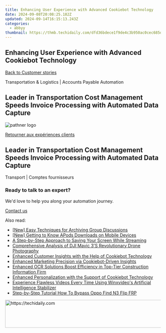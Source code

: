 ```yaml
---
title: Enhancing User Experience with Advanced Cookiebot Technology
date: 2024-09-08T20:08:25.182Z
updated: 2024-09-14T16:15:13.243Z
categories:
  - abbyy
thumbnail: https://thmb.techidaily.com/dfd36bdece1f9de4c3b950ac0cec685d6ee5d1281721c2dd1a2340c4240b4f62.png
---
```


## Enhancing User Experience with Advanced Cookiebot Technology

[Back to Customer stories](https://tools.techidaily.com/abbyy/products/)

Transportation & Logistics | Accounts Payable Automation

## Leader in Transportation Cost Management Speeds Invoice Processing with Automated Data Capture

![pathner logo](https://content.abbyy.com/-/media/project/abbyy/abbyy/logos-white/fr/71443.png?h=40&iar=0&w=120)

[Retourner aux expériences clients](https://tools.techidaily.com/abbyy/products/)

## Leader in Transportation Cost Management Speeds Invoice Processing with Automated Data Capture

Transport | Comptes fournisseurs 

### Ready to talk to an expert?

We'd love to help you along your automation journey.

[Contact us](https://tools.techidaily.com/abbyy/products/)

<ins class="adsbygoogle"
     style="display:block"
     data-ad-format="autorelaxed"
     data-ad-client="ca-pub-7571918770474297"
     data-ad-slot="1223367746"></ins>

<ins class="adsbygoogle"
     style="display:block"
     data-ad-client="ca-pub-7571918770474297"
     data-ad-slot="8358498916"
     data-ad-format="auto"
     data-full-width-responsive="true"></ins>

<span class="atpl-alsoreadstyle">Also read:</span>
<div><ul>
<li><a href="https://screen-video-capture.techidaily.com/new-easy-techniques-for-archiving-group-discussions/"><u>[New] Easy Techniques for Archiving Group Discussions</u></a></li>
<li><a href="https://some-knowledge.techidaily.com/new-getting-to-know-apods-downloads-on-mobile-devices/"><u>[New] Getting to Know APods Downloads on Mobile Devices</u></a></li>
<li><a href="https://remote-screen-capture.techidaily.com/a-step-by-step-approach-to-saving-your-screen-while-streaming/"><u>A Step-by-Step Approach to Saving Your Screen While Streaming</u></a></li>
<li><a href="https://buynow-tips.techidaily.com/comprehensive-analysis-of-dji-mavic-3s-revolutionary-drone-photography/"><u>Comprehensive Analysis of DJI Mavic 3'S Revolutionary Drone Photography</u></a></li>
<li><a href="https://solve-popular.techidaily.com/enhanced-customer-insights-with-the-help-of-cookiebot-technology/"><u>Enhanced Customer Insights with the Help of Cookiebot Technology</u></a></li>
<li><a href="https://solve-popular.techidaily.com/enhanced-marketing-precision-via-cookiebot-driven-insights/"><u>Enhanced Marketing Precision via Cookiebot-Driven Insights</u></a></li>
<li><a href="https://solve-popular.techidaily.com/enhanced-ocr-solutions-boost-efficiency-in-top-tier-construction-information-firm/"><u>Enhanced OCR Solutions Boost Efficiency in Top-Tier Construction Information Firm</u></a></li>
<li><a href="https://solve-popular.techidaily.com/enhanced-personalization-with-the-support-of-cookiebot-technology/"><u>Enhanced Personalization with the Support of Cookiebot Technology</u></a></li>
<li><a href="https://some-guidance.techidaily.com/experience-flawless-videos-every-time-using-winxvideos-artificial-intelligence-stabilizer/"><u>Experience Flawless Videos Every Time Using Winxvideo's Artificial Intelligence Stabilizer</u></a></li>
<li><a href="https://android-frp.techidaily.com/step-by-step-tutorial-how-to-bypass-oppo-find-n3-flip-frp-by-drfone-android/"><u>Step-by-Step Tutorial How To Bypass Oppo Find N3 Flip FRP</u></a></li>
</ul></div>

<!-- affiliate ads begin -->
<a href="https://ephamedtechinc.pxf.io/c/5597632/2137222/26400" target="_top" id="2137222">
  <img src="//a.impactradius-go.com/display-ad/26400-2137222" border="0" alt="https://techidaily.com" width="728" height="90"/>
</a>
<img height="0" width="0" src="https://ephamedtechinc.pxf.io/i/5597632/2137222/26400" style="position:absolute;visibility:hidden;" border="0" />
<!-- affiliate ads end -->

